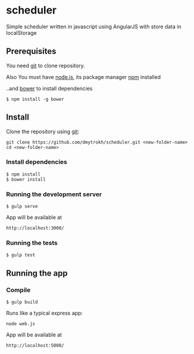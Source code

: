 # scheduler
Simple scheduler written in javascript using AngularJS with store data in localStorage

## Prerequisites

You need [git][git] to clone repository.

Also You must have [node.js][node.js], its package manager [npm][npm] installed

..and [bower][bower] to install dependencies

    $ npm install -g bower

## Install

Clone the repository using [git][git]:

    git clone https://github.com/dmytrokh/scheduler.git <new-folder-name>
    cd <new-folder-name>

### Install dependencies
    $ npm install
    $ bower install

### Running the development server
    $ gulp serve
    
App will be available at 

    http://localhost:3000/

### Running the tests  
    $ gulp test



## Running the app

### Compile
    $ gulp build

Runs like a typical express app:

    node web.js

App will be available at

    http://localhost:5000/

[git]: http://git-scm.com/
[bower]: http://bower.io
[npm]: https://www.npmjs.org/
[node.js]: http://nodejs.org
